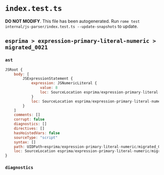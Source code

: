 # `index.test.ts`

**DO NOT MODIFY**. This file has been autogenerated. Run `rome test internal/js-parser/index.test.ts --update-snapshots` to update.

## `esprima > expression-primary-literal-numeric > migrated_0021`

### `ast`

```javascript
JSRoot {
	body: [
		JSExpressionStatement {
			expression: JSNumericLiteral {
				value: 8
				loc: SourceLocation esprima/expression-primary-literal-numeric/migrated_0021/input.js 1:0-1:2
			}
			loc: SourceLocation esprima/expression-primary-literal-numeric/migrated_0021/input.js 1:0-1:2
		}
	]
	comments: []
	corrupt: false
	diagnostics: []
	directives: []
	hasHoistedVars: false
	sourceType: "script"
	syntax: []
	path: UIDPath<esprima/expression-primary-literal-numeric/migrated_0021/input.js>
	loc: SourceLocation esprima/expression-primary-literal-numeric/migrated_0021/input.js 1:0-1:2
}
```

### `diagnostics`

```

```
